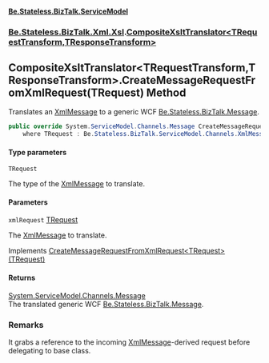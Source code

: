#### [Be.Stateless.BizTalk.ServiceModel](README.md 'README')
### [Be.Stateless.BizTalk.Xml.Xsl](Be.Stateless.BizTalk.Xml.Xsl.md 'Be.Stateless.BizTalk.Xml.Xsl').[CompositeXsltTranslator&lt;TRequestTransform,TResponseTransform&gt;](CompositeXsltTranslator_TRequestTransform,TResponseTransform_.md 'Be.Stateless.BizTalk.Xml.Xsl.CompositeXsltTranslator<TRequestTransform,TResponseTransform>')

## CompositeXsltTranslator<TRequestTransform,TResponseTransform>.CreateMessageRequestFromXmlRequest<TRequest>(TRequest) Method

Translates an [XmlMessage](XmlMessage.md 'Be.Stateless.BizTalk.ServiceModel.Channels.XmlMessage') to a generic WCF [Be.Stateless.BizTalk.Message](https://docs.microsoft.com/en-us/dotnet/api/Be.Stateless.BizTalk.Message 'Be.Stateless.BizTalk.Message').

```csharp
public override System.ServiceModel.Channels.Message CreateMessageRequestFromXmlRequest<TRequest>(TRequest xmlRequest)
    where TRequest : Be.Stateless.BizTalk.ServiceModel.Channels.XmlMessage;
```
#### Type parameters

<a name='Be.Stateless.BizTalk.Xml.Xsl.CompositeXsltTranslator_TRequestTransform,TResponseTransform_.CreateMessageRequestFromXmlRequest_TRequest_(TRequest).TRequest'></a>

`TRequest`

The type of the [XmlMessage](XmlMessage.md 'Be.Stateless.BizTalk.ServiceModel.Channels.XmlMessage') to translate.
#### Parameters

<a name='Be.Stateless.BizTalk.Xml.Xsl.CompositeXsltTranslator_TRequestTransform,TResponseTransform_.CreateMessageRequestFromXmlRequest_TRequest_(TRequest).xmlRequest'></a>

`xmlRequest` [TRequest](CompositeXsltTranslator_TRequestTransform,TResponseTransform_.CreateMessageRequestFromXmlRequest_TRequest_(TRequest).md#Be.Stateless.BizTalk.Xml.Xsl.CompositeXsltTranslator_TRequestTransform,TResponseTransform_.CreateMessageRequestFromXmlRequest_TRequest_(TRequest).TRequest 'Be.Stateless.BizTalk.Xml.Xsl.CompositeXsltTranslator<TRequestTransform,TResponseTransform>.CreateMessageRequestFromXmlRequest<TRequest>(TRequest).TRequest')

The [XmlMessage](XmlMessage.md 'Be.Stateless.BizTalk.ServiceModel.Channels.XmlMessage') to translate.

Implements [CreateMessageRequestFromXmlRequest&lt;TRequest&gt;(TRequest)](IXmlMessageConverter.CreateMessageRequestFromXmlRequest_TRequest_(TRequest).md 'Be.Stateless.BizTalk.ServiceModel.Channels.IXmlMessageConverter.CreateMessageRequestFromXmlRequest<TRequest>(TRequest)')

#### Returns
[System.ServiceModel.Channels.Message](https://docs.microsoft.com/en-us/dotnet/api/System.ServiceModel.Channels.Message 'System.ServiceModel.Channels.Message')  
The translated generic WCF [Be.Stateless.BizTalk.Message](https://docs.microsoft.com/en-us/dotnet/api/Be.Stateless.BizTalk.Message 'Be.Stateless.BizTalk.Message').

### Remarks
It grabs a reference to the incoming [XmlMessage](XmlMessage.md 'Be.Stateless.BizTalk.ServiceModel.Channels.XmlMessage')-derived request before delegating to base class.